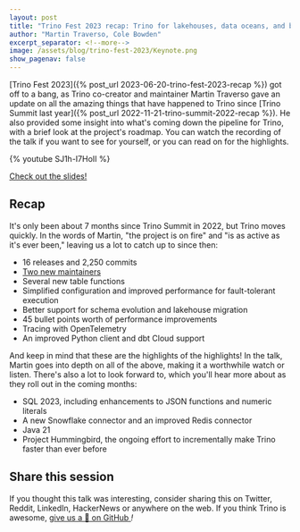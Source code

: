 ```yaml
---
layout: post
title: "Trino Fest 2023 recap: Trino for lakehouses, data oceans, and beyond"
author: "Martin Traverso, Cole Bowden"
excerpt_separator: <!--more-->
image: /assets/blog/trino-fest-2023/Keynote.png
show_pagenav: false
---
```


[Trino Fest 2023]({% post_url 2023-06-20-trino-fest-2023-recap %}) got off to a
bang, as Trino co-creator and maintainer Martin Traverso gave an update on all
the amazing things that have happened to Trino since
[Trino Summit last year]({% post_url 2022-11-21-trino-summit-2022-recap %}). He
also provided some insight into what's coming down the pipeline for Trino, with
a brief look at the project's roadmap. You can watch the recording of the talk
if you want to see for yourself, or you can read on for the highlights.

<!--more-->

{% youtube SJ1h-I7HoII %}

<a class="btn btn-pink btn-md" target="_blank" href="/assets/blog/trino-fest-2023/TrinoFest2023Keynote.pdf">
  Check out the slides!
</a>

## Recap

It's only been about 7 months since Trino Summit in 2022, but Trino moves
quickly. In the words of Martin, "the project is on fire" and "is as active as
it's ever been," leaving us a lot to catch up to since then:

* 16 releases and 2,250 commits
* [Two new maintainers]({{site.url}}/episodes/47.html)
* Several new table functions
* Simplified configuration and improved performance for fault-tolerant execution
* Better support for schema evolution and lakehouse migration
* 45 bullet points worth of performance improvements
* Tracing with OpenTelemetry
* An improved Python client and dbt Cloud support

And keep in mind that these are the highlights of the highlights! In the talk,
Martin goes into depth on all of the above, making it a worthwhile watch or
listen. There's also a lot to look forward to, which you'll hear more about as
they roll out in the coming months:

* SQL 2023, including enhancements to JSON functions and numeric literals
* A new Snowflake connector and an improved Redis connector
* Java 21
* Project Hummingbird, the ongoing effort to incrementally make Trino faster
  than ever before

## Share this session

If you thought this talk was interesting, consider sharing this on Twitter,
Reddit, LinkedIn, HackerNews or anywhere on the web. If you think Trino is awesome,
[give us a 🌟 on GitHub <i class="fab fa-github"/>](https://github.com/trinodb/trino)!